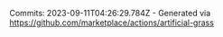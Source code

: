 Commits: 2023-09-11T04:26:29.784Z - Generated via https://github.com/marketplace/actions/artificial-grass
<br>
